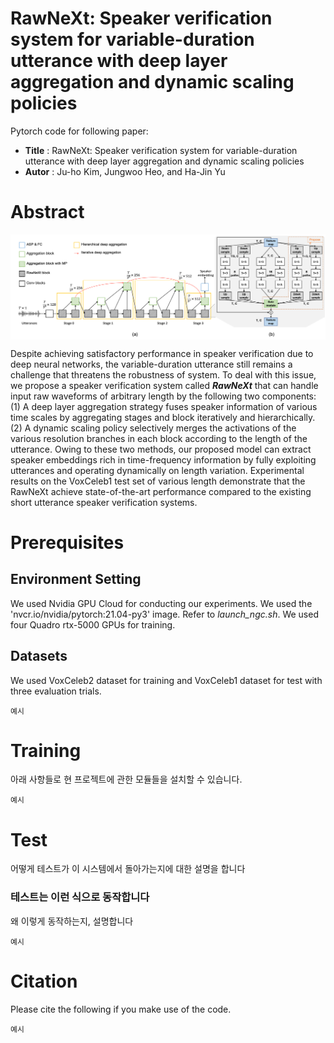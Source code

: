 # RawNeXt: Speaker verification system for variable-duration utterance with deep layer aggregation and dynamic scaling policies

Pytorch code for following paper:

* **Title** : RawNeXt: Speaker verification system for variable-duration utterance with deep layer aggregation and dynamic scaling policies
* **Autor** : Ju-ho Kim, Jungwoo Heo, and Ha-Jin Yu

# Abstract
<img align="middle" width="2000" src="https://github.com/wngh1187/RawNeXt/blob/main/overall.png">

Despite achieving satisfactory performance in speaker verification due to deep neural networks, the variable-duration utterance still remains a challenge that threatens the robustness of system. 
To deal with this issue, we propose a speaker verification system called ***RawNeXt*** that can handle input raw waveforms of arbitrary length by the following two components: 
(1) A deep layer aggregation strategy fuses speaker information of various time scales by aggregating stages and block iteratively and hierarchically. 
(2) A dynamic scaling policy selectively merges the activations of the various resolution branches in each block according to the length of the utterance. 
Owing to these two methods, our proposed model can extract speaker embeddings rich in time-frequency information by fully exploiting utterances and operating dynamically on length variation. 
Experimental results on the VoxCeleb1 test set of various length demonstrate that the RawNeXt achieve state-of-the-art performance compared to the existing short utterance speaker verification systems. 

# Prerequisites

## Environment Setting
We used Nvidia GPU Cloud for conducting our experiments. We used the 'nvcr.io/nvidia/pytorch:21.04-py3' image. Refer to *launch_ngc.sh*. We used four Quadro rtx-5000 GPUs for training. 

## Datasets

We used VoxCeleb2 dataset for training and VoxCeleb1 dataset for test with three evaluation trials. 


```
예시
```

# Training

아래 사항들로 현 프로젝트에 관한 모듈들을 설치할 수 있습니다.

```
예시
```

# Test

어떻게 테스트가 이 시스템에서 돌아가는지에 대한 설명을 합니다

### 테스트는 이런 식으로 동작합니다

왜 이렇게 동작하는지, 설명합니다

```
예시
```

# Citation
Please cite the following if you make use of the code.


```
예시
```
